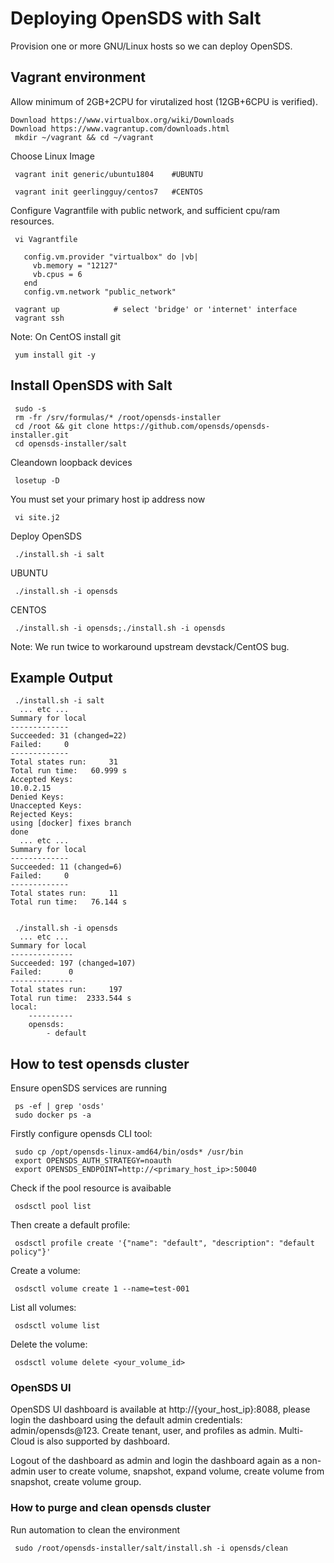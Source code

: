 # Deploying OpenSDS with Salt

Provision one or more GNU/Linux hosts so we can deploy OpenSDS.

## Vagrant environment

Allow minimum of 2GB+2CPU for virutalized host (12GB+6CPU is verified).
```
Download https://www.virtualbox.org/wiki/Downloads
Download https://www.vagrantup.com/downloads.html
 mkdir ~/vagrant && cd ~/vagrant
```
Choose Linux Image
```
 vagrant init generic/ubuntu1804    #UBUNTU

 vagrant init geerlingguy/centos7   #CENTOS
```
Configure Vagrantfile with public network, and sufficient cpu/ram resources.
```
 vi Vagrantfile

   config.vm.provider "virtualbox" do |vb|
     vb.memory = "12127"
     vb.cpus = 6
   end
   config.vm.network "public_network"

 vagrant up            # select 'bridge' or 'internet' interface
 vagrant ssh 
```
Note: On CentOS install git
```
 yum install git -y
```


## Install OpenSDS with Salt
```
 sudo -s
 rm -fr /srv/formulas/* /root/opensds-installer
 cd /root && git clone https://github.com/opensds/opensds-installer.git
 cd opensds-installer/salt
```
Cleandown loopback devices
```
 losetup -D
```

You must set your primary host ip address now
```
 vi site.j2
```

Deploy OpenSDS
```
 ./install.sh -i salt
```
UBUNTU
```
 ./install.sh -i opensds
```
CENTOS
```
 ./install.sh -i opensds;./install.sh -i opensds
```
Note: We run twice to workaround upstream devstack/CentOS bug.

## Example Output
```
 ./install.sh -i salt
  ... etc ...
Summary for local
-------------
Succeeded: 31 (changed=22)
Failed:     0
-------------
Total states run:     31
Total run time:   60.999 s
Accepted Keys:
10.0.2.15
Denied Keys:
Unaccepted Keys:
Rejected Keys:
using [docker] fixes branch
done
  ... etc ...
Summary for local
-------------
Succeeded: 11 (changed=6)
Failed:     0
-------------
Total states run:     11
Total run time:   76.144 s


 ./install.sh -i opensds
  ... etc ...
Summary for local
--------------
Succeeded: 197 (changed=107)
Failed:      0
--------------
Total states run:     197
Total run time:  2333.544 s
local:
    ----------
    opensds:
        - default
```

## How to test opensds cluster

Ensure openSDS services are running
```
 ps -ef | grep 'osds'
 sudo docker ps -a
```

Firstly configure opensds CLI tool:
```
 sudo cp /opt/opensds-linux-amd64/bin/osds* /usr/bin
 export OPENSDS_AUTH_STRATEGY=noauth
 export OPENSDS_ENDPOINT=http://<primary_host_ip>:50040
```
Check if the pool resource is avaibable
```
 osdsctl pool list
```

Then create a default profile:
```
 osdsctl profile create '{"name": "default", "description": "default policy"}'
```

Create a volume:
```
 osdsctl volume create 1 --name=test-001
```

List all volumes:
```
 osdsctl volume list
```

Delete the volume:
```
 osdsctl volume delete <your_volume_id>
```

### OpenSDS UI
OpenSDS UI dashboard is available at http://{your_host_ip}:8088, please login the dashboard using the default admin credentials: admin/opensds@123. Create tenant, user, and profiles as admin. Multi-Cloud is also supported by dashboard.  

Logout of the dashboard as admin and login the dashboard again as a non-admin user to create volume, snapshot, expand volume, create volume from snapshot, create volume group.

### How to purge and clean opensds cluster
Run automation to clean the environment
```
 sudo /root/opensds-installer/salt/install.sh -i opensds/clean
```
